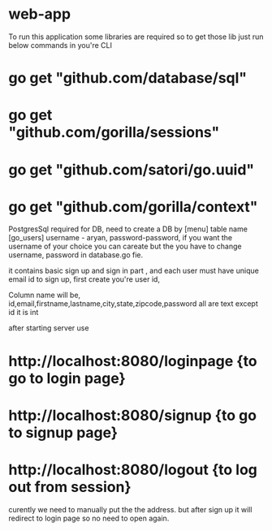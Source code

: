 # web-app
To run this application some libraries are required
so to get those lib just run below commands in you're CLI

# go get "github.com/database/sql"
# go get "github.com/gorilla/sessions"
# go get "github.com/satori/go.uuid"
# go get "github.com/gorilla/context"


 PostgresSql required for DB, need to create a DB by [menu]
table name [go_users] username - aryan, password-password, if you want the username of your choice you can careate but the you have to change username, password in database.go fie.




it contains basic sign up and sign in part , and each user must have unique email id to sign up,
 first create you're user id, 

Column name will be, id,email,firstname,lastname,city,state,zipcode,password all are text except id it is int

after starting server use 

# http://localhost:8080/loginpage {to go to login page}

# http://localhost:8080/signup {to go to signup page}

# http://localhost:8080/logout {to log out from session}
curently we need to manually put the the address.
but after sign up it will redirect to login page so no need to open again.
